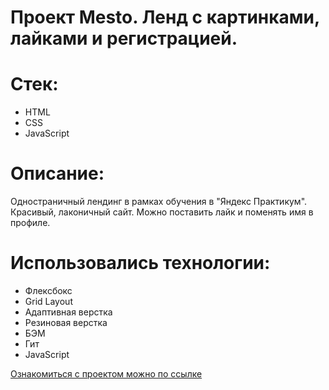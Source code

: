 # Проект Mesto. Ленд с картинками, лайками и регистрацией.
# Стек:
* HTML
* CSS
* JavaScript
# Описание:
Одностраничный лендинг в рамках обучения в "Яндекс Практикум". Красивый, лаконичный сайт. Можно поставить лайк и поменять имя в профиле. 
# Использовались технологии:
* Флексбокс
* Grid Layout
* Адаптивная верстка
* Резиновая верстка
* БЭМ
* Гит
* JavaScript

[Ознакомиться с проектом можно по ссылке](https://wanderwize.github.io/russian-travel/)
 


